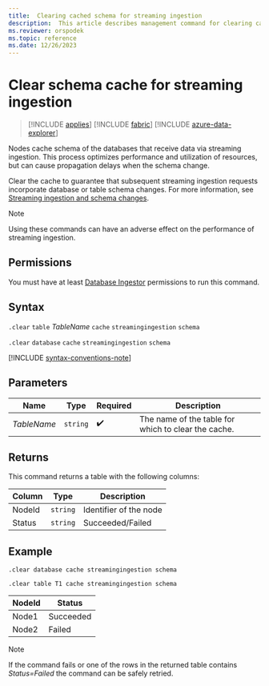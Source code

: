 ```yaml
---
title:  Clearing cached schema for streaming ingestion
description:  This article describes management command for clearing cached database schema.
ms.reviewer: orspodek
ms.topic: reference
ms.date: 12/26/2023
---
```

# Clear schema cache for streaming ingestion

> [!INCLUDE [applies](../../includes/applies-to-version/applies.md)] [!INCLUDE [fabric](../../includes/applies-to-version/fabric.md)] [!INCLUDE [azure-data-explorer](../../includes/applies-to-version/azure-data-explorer.md)]

Nodes cache schema of the databases that receive data via streaming ingestion. This process optimizes performance and utilization of resources, but can cause propagation delays when the schema change.

Clear the cache to guarantee that subsequent streaming ingestion requests incorporate database or table schema changes. For more information, see [Streaming ingestion and schema changes](streaming-ingestion-schema-changes.md).

> [!NOTE]
> Using these commands can have an adverse effect on the performance of streaming ingestion.

## Permissions

You must have at least [Database Ingestor](../../access-control/role-based-access-control.md) permissions to run this command.

## Syntax

`.clear` `table` *TableName* `cache` `streamingingestion` `schema`

`.clear` `database` `cache` `streamingingestion` `schema`

[!INCLUDE [syntax-conventions-note](../../includes/syntax-conventions-note.md)]

## Parameters

| Name | Type | Required | Description |
|--|--|--|--|
| *TableName* | `string` |  :heavy_check_mark: | The name of the table for which to clear the cache. |

## Returns

This command returns a table with the following columns:

|Column    |Type    |Description
|---|---|---
|NodeId|`string`|Identifier of the node
|Status|`string`|Succeeded/Failed

## Example

```kusto
.clear database cache streamingingestion schema

.clear table T1 cache streamingingestion schema
```

|NodeId|Status|
|---|---|
|Node1|Succeeded
|Node2|Failed

> [!NOTE]
> If the command fails or one of the rows in the returned table contains *Status=Failed* the command can be safely retried.
